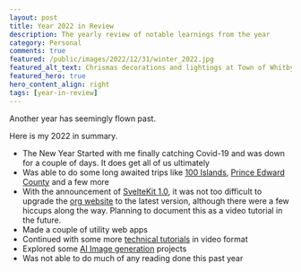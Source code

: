 ```yaml
---
layout: post
title: Year 2022 in Review
description: The yearly review of notable learnings from the year
category: Personal
comments: true
featured: /public/images/2022/12/31/winter_2022.jpg
featured_alt_text: Chrismas decorations and lightings at Town of Whitby Municipal Building
featured_hero: true
hero_content_align: right
tags: [year-in-review]
---
```

Another year has seemingly flown past.

<!-- more -->

Here is my 2022 in summary.  

 * The New Year Started with me finally catching Covid-19 and was down for a couple of days. It does get all of us ultimately
 * Was able to do some long awaited trips like [100 Islands](https://www.localguidesconnect.com/t5/General-Discussion/Day-trip-to-1000-Islands-Ontario/m-p/3487887), [Prince Edward County](https://www.localguidesconnect.com/t5/General-Discussion/One-day-trip-to-Prince-Edward-County-Ontario/td-p/3440657) and a few more
 * With the announcement of [SvelteKit 1.0](https://svelte.dev/blog/announcing-sveltekit-1.0), it was not too difficult to upgrade the [org website](https://ae-app-labs.github.io/) to the latest version, although there were a few hiccups along the way. Planning to document this as a video tutorial in the future.
 * Made a couple of utility web apps
 * Continued with some more [technical tutorials](https://www.midhunhk.com/learning/2022/08/15/animated-hero-background/) in video format
 * Explored some [AI Image generation](https://www.midhunhk.com/learning/2022/12/16/exploring-ai-image-generator/) projects
 * Was not able to do much of any reading done this past year


